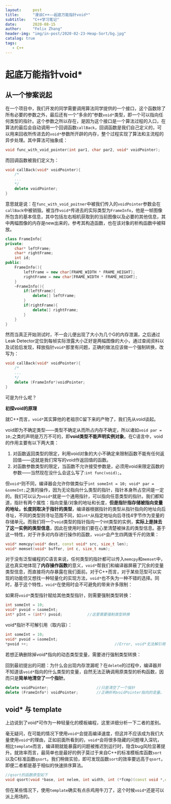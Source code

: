 ```yaml
---
layout:     post
title:      "漫谈C++——起底万能指针void*"
subtitle:   "C++学习笔记"
date:       2020-08-15
author:     "Felix Zhang"
header-img: "img/in-post/2020-02-23-Heap-Sort/bg.jpg"
catalog: true
tags:
   - C++
---
```

# 起底万能指针void*

## **从一个惨案说起**

在一个项目中，我们开发的同学需要调用算法同学提供的一个接口，这个函数除了所有必要的参数之外，最后还有一个“多余的“参数`void*`类型，即一个可以指向任何类型的指针。这个参数之所以存在，是因为这个接口是一个算法过程的入口，在算法的最后会自动调用一个回调函数`callBack`，回调函数是我们自己定义的，可以用来回收所传进去的`void*`参数所开辟的内存，整个过程实现了算法和主流程的异步处理。其中算法可抽象成：

```cpp
void func_with_void_pointer(int par1, char par2, void* voidPointer);
```

而回调函数被我们定义为：

```cpp
void callBack(void* voidPointer){
    /*
    ...
    */
    delete voidPointer;
}
```

意思就是说：在`func_with_void_poitner`中被我们传入的`voidPointer`参数会在`callBack`中被销毁。被当作`void*`传进去的实际类型为`FrameInfo`，他是一帧图像所包含的基本信息，其中包括左右相机获取到的当前图像以及必要的其他信息，其中两幅图像的内存是new出来的，参考其构造函数，也在该对象的析构函数中被释放。

```cpp
class FrameInfo{
private:
    char* leftFrame;
    char* rightFrame;
    int id;
public:
    FrameInfo(){
        leftFrame = new char[FRAME_WIDTH * FRAME_HEIGHT];
        rightFrame = new char[FRAME_WIDTH * FRAME_HEIGHT];
    }
    ~FrameInfo(){
        if(leftFrame){
            delete[] leftFrame;
        }
        if(rightFrame){
            delete[] rightFrame;
        }
    }
}
```

然而当真正开始测试时，不一会儿便出现了大小为几个G的内存泄漏，之后通过Leak Detector定位到每帧实际泄露大小正好是两幅图像的大小，通过查阅资料以及试验后发现，释放指针`void*`那里有问题，正确的做法应该做一个强制转换，改写为：

```cpp
void callBack(void* voidPointer){
    /*
    ...
    */
    delete (FrameInfo*)voidPointer;
}
```

可是为什么呢？

**初探void的原理**

就C++而言，`void*`其实算他的老祖宗C留下来的产物了，我们先从void谈起。

void即为不确定类型——类型不确定从而所占内存不确定，所以诸如`void par = 10;`之类的声明是万万不可的，即**void类型不能声明实例对象**。在C语言中，void的作用主要有以下两大类：

1. 对函数返回类型的限定，利用void对象的大小不确定来限制函数不能有任何返回值——这就是我们常写的void作返回值的函数。
2. 对函数参数类型的限定，当函数不允许接受参数是，必须用void来限定函数的参数——当然现在没什么会这么写了:`int func(void);`。

但`void*`则不同，编译器会允许你做类似于`int someInt = 10; void* par = &someInt;`之类的操作，因为无论指向什么类型的指针，指针本身所占空间是一定的。我们可以认为`void*`就是一个通用指针，可以指向任意类型的指针。我们都知道，指针有两个属性：指向变量/对象的地址和长度，**但是指针指存储被指向变量的地址，长度则取决于指针的类型**，编译器根据指针的类型从指针指向的地址向后寻址，不同的类型则寻址范围不同，如`int*`从指定地址向后寻找4字节作为变量的存储单元。而我们将一个`void`类型的指针指向一个int类型的实例，**实际上是抹去了这一实例的类型信息**，因此在使用时我们要在心里清楚被抹去的类型信息。基于这一特性，对于许多对内存进行操作的函数，`void*`会产生四两拨千斤的效果：

```cpp
void* memcpy(void* dest, const void* src, size_t len);
void* memset(void* buffer, int c, size_t num);
```

对于没有泛型编程的C语言来说，任何类型的指针都可以传入`memcpy`和`memset`中，这也真实地体现了**内存操作函数**的意义，`void*`帮我们和编译器屏蔽了冗余的变量类型信息，而直接将内存暴露在我们面前。对于C++而言，对于某些范型可以实现的功能但又想找一种轻量化的实现方法，`void*`也不失为一种不错的选择。同时，基于这个特性，`void*`在使用时会不可避免的带来许多限制：

如果将`void*`类型指针赋给其他类型指针，则需要强制类型转换：

```cpp
int someInt = 10;
void* pvoid = &someInt;
int* pInt = (int*) pvoid;			//这里需要强制类型转换
```

void*指针不可解引用（取内容）：

```cpp
int someInt = 10;
void* pvoid = &someInt;
*pvoid ++;										//Error, void*无法解引用
```

若想正确删除掉void*指向的动态类型变量，需要进行强制类型转换：

回到最初提出的问题：为什么会出现内存泄漏呢？在`delete`的过程中，编译器并不知道该`void*`指向的什么类型的变量，自然无法正确调用原类型的析构函数，因而只是**简单地清空了一个指针**。

```cpp
delete voidPointer; 					//只是清空了一个指针
delete (FrameInfo*) voidPointer; 		//正确析构voidPointer指向的变量。
```

## **void\* 与 template**

上边说到了void*可作为一种轻量化的模板编程，这里详细分析一下二者的差别。

毫无疑问，在可能的情况下使用`void*`会提高编译速度，但这并不应该成为我们大量使用`void*`的理由，正如前面所看到的，`void*`会将很多隐藏的问题埋入深坑，相比`template`而言，编译期就能暴露的问题被推迟到运行时，隐含bug风险显著提升。就效率而言，最简单也是最好的例子莫过于来自C++的标准模板库函数`sort`以及C标准函数`qsort`。我们稍做实验，即可发现函数`sort`的效率要远高于`qsort`，即便二者都是基于相似的快速排序算法。

```cpp
//qsort的函数原型如下
void qsort(void *base, int nelem, int width, int (*fcmp)(const void *,const void *));
```

但在某些情况下，使用`template`确实有点杀鸡用牛刀了，这个时候`void*`还是可以派上用场的。